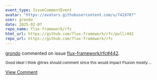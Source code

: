 ```yaml
---
event_type: IssueCommentEvent
avatar: "https://avatars.githubusercontent.com/u/741970?"
user: grondo
date: 2025-02-07
repo_name: flux-framework/rfc
html_url: https://github.com/flux-framework/rfc/pull/442
repo_url: https://github.com/flux-framework/rfc
---
```


<a href='https://github.com/grondo' target='_blank'>grondo</a> commented on issue <a href='https://github.com/flux-framework/rfc/pull/442' target='_blank'>flux-framework/rfc#442</a>.

<small>Good idea! I think @trws should comment since this would impact Fluxion mostly....</small>

<a href='https://github.com/flux-framework/rfc/pull/442' target='_blank'>View Comment</a>
